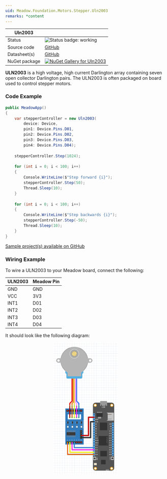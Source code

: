 ```yaml
---
uid: Meadow.Foundation.Motors.Stepper.Uln2003
remarks: *content
---
```


| Uln2003 | |
|--------|--------|
| Status | <img src="https://img.shields.io/badge/Working-brightgreen" style="width: auto; height: -webkit-fill-available;" alt="Status badge: working" /> |
| Source code | [GitHub](https://github.com/WildernessLabs/Meadow.Foundation/tree/main/Source/Meadow.Foundation.Peripherals/Motors.Stepper.Uln2003) |
| Datasheet(s) | [GitHub](https://github.com/WildernessLabs/Meadow.Foundation/tree/main/Source/Meadow.Foundation.Peripherals/Motors.Stepper.Uln2003/Datasheet) |
| NuGet package | <a href="https://www.nuget.org/packages/Meadow.Foundation.Motors.Stepper.Uln2003/" target="_blank"><img src="https://img.shields.io/nuget/v/Meadow.Foundation.Motors.Stepper.Uln2003.svg?label=Meadow.Foundation.Motors.Stepper.Uln2003" alt="NuGet Gallery for Uln2003" /></a> |

**ULN2003** is a high voltage, high current Darlington array containing seven open collector Darlington pairs. The ULN2003 is often packaged on board used to control stepper motors.

### Code Example

```csharp
public MeadowApp()
{
    var stepperController = new Uln2003(
        device: Device, 
        pin1: Device.Pins.D01, 
        pin2: Device.Pins.D02, 
        pin3: Device.Pins.D03, 
        pin4: Device.Pins.D04);

    stepperController.Step(1024);

    for (int i = 0; i < 100; i++)
    {
        Console.WriteLine($"Step forward {i}");
        stepperController.Step(50);
        Thread.Sleep(10);
    }

    for (int i = 0; i < 100; i++)
    {
        Console.WriteLine($"Step backwards {i}");
        stepperController.Step(-50);
        Thread.Sleep(10);
    } 
}
```

[Sample project(s) available on GitHub](https://github.com/WildernessLabs/Meadow.Foundation/tree/main/Source/Meadow.Foundation.Peripherals/Motors.Stepper.Uln2003/Samples/Uln2003_Sample)

### Wiring Example

To wire a ULN2003 to your Meadow board, connect the following:

| ULN2003 | Meadow Pin  |
|---------|-------------|
| GND     | GND         |
| VCC     | 3V3         |
| INT1    | D01         |
| INT2    | D02         |
| INT3    | D03         |
| INT4    | D04         |

It should look like the following diagram:

<img src="../../API_Assets/Meadow.Foundation.Motors.Stepper.Uln2003/Uln2003_Fritzing.png" 
    style="width: 40%; display: block; margin-left: auto; margin-right: auto;" />




